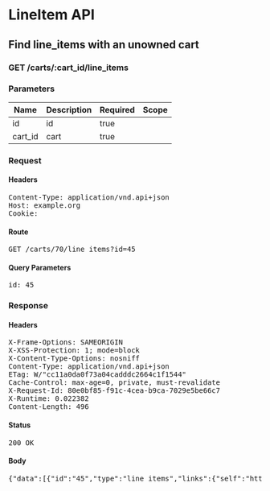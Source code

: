 # LineItem API

## Find line_items with an unowned cart

### GET /carts/:cart_id/line_items

### Parameters

| Name | Description | Required | Scope |
|------|-------------|----------|-------|
| id |  id | true |  |
| cart_id |  cart | true |  |

### Request

#### Headers

<pre>Content-Type: application/vnd.api+json
Host: example.org
Cookie: </pre>

#### Route

<pre>GET /carts/70/line_items?id=45</pre>

#### Query Parameters

<pre>id: 45</pre>

### Response

#### Headers

<pre>X-Frame-Options: SAMEORIGIN
X-XSS-Protection: 1; mode=block
X-Content-Type-Options: nosniff
Content-Type: application/vnd.api+json
ETag: W/&quot;cc11a0da0f73a04cadddc2664c1f1544&quot;
Cache-Control: max-age=0, private, must-revalidate
X-Request-Id: 80e0bf85-f91c-4cea-b9ca-7029e5be66c7
X-Runtime: 0.022382
Content-Length: 496</pre>

#### Status

<pre>200 OK</pre>

#### Body

<pre>{"data":[{"id":"45","type":"line_items","links":{"self":"http://example.org/line_items/45"},"attributes":{"cart_id":70,"sale_price":"5.0","list_price":"5.0","quantity":1,"created_at":"2018-05-14T06:13:04.052Z","updated_at":"2018-05-14T06:13:04.052Z","source_id":45,"source_type":"Item","source_sku":"IMASKU","source_name":"An Item","options":{}},"relationships":{"cart":{"links":{"self":"http://example.org/line_items/45/relationships/cart","related":"http://example.org/line_items/45/cart"}}}}]}</pre>
